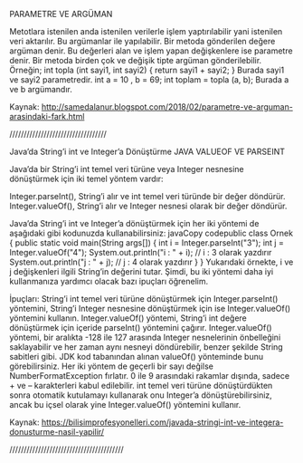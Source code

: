 PARAMETRE VE ARGÜMAN

Metotlara istenilen anda istenilen verilerle işlem yaptırılabilir yani istenilen veri aktarılır. Bu argümanlar ile yapılabilir. Bir metoda gönderilen değere argüman denir. Bu değerleri alan ve işlem yapan değişkenlere ise parametre denir. Bir metoda birden çok ve değişik tipte argüman gönderilebilir. Örneğin;
int topla (int sayi1, int sayi2) 
{
   return sayi1 + sayi2;
}
Burada sayi1 ve sayi2 parametredir.
int a = 10 , b = 69; 
int toplam = topla (a, b);
Burada a ve b argümandır.

Kaynak: http://samedalanur.blogspot.com/2018/02/parametre-ve-arguman-arasindaki-fark.html

//////////////////////////////////

Java’da String’i int ve Integer’a Dönüştürme
JAVA VALUEOF VE PARSEINT

Java’da bir String’i int temel veri türüne veya Integer nesnesine dönüştürmek için iki temel yöntem vardır:

Integer.parseInt(), String’i alır ve int temel veri türünde bir değer döndürür.
Integer.valueOf(), String’i alır ve Integer nesnesi olarak bir değer döndürür.

Java’da String’i int ve Integer’a dönüştürmek için her iki yöntemi de aşağıdaki gibi kodunuzda kullanabilirsiniz:
javaCopy codepublic class Ornek {
    public static void main(String args[]) {
        int i = Integer.parseInt("3");
        int j = Integer.valueOf("4");
        System.out.println("i : " + i); // i : 3 olarak yazdırır
        System.out.println("j : " + j); // j : 4 olarak yazdırır
    }
}
Yukarıdaki örnekte, i ve j değişkenleri ilgili String’in değerini tutar. Şimdi, bu iki yöntemi daha iyi kullanmanıza yardımcı olacak bazı ipuçları öğrenelim.

İpuçları:
String’i int temel veri türüne dönüştürmek için Integer.parseInt() yöntemini, String’i Integer nesnesine dönüştürmek için ise Integer.valueOf() yöntemini kullanın.
Integer.valueOf() yöntemi, String’i int değere dönüştürmek için içeride parseInt() yöntemini çağırır.
Integer.valueOf() yöntemi, bir aralıkta -128 ile 127 arasında Integer nesnelerinin önbelleğini saklayabilir ve her zaman aynı nesneyi döndürebilir, benzer şekilde String sabitleri gibi. JDK kod tabanından alınan valueOf() yönteminde bunu görebilirsiniz.
Her iki yöntem de geçerli bir sayı değilse NumberFormatException fırlatır. 0 ile 9 arasındaki rakamlar dışında, sadece + ve – karakterleri kabul edilebilir.
int temel veri türüne dönüştürdükten sonra otomatik kutulamayı kullanarak onu Integer’a dönüştürebilirsiniz, ancak bu içsel olarak yine Integer.valueOf() yöntemini kullanır.

Kaynak: https://bilisimprofesyonelleri.com/javada-stringi-int-ve-integera-donusturme-nasil-yapilir/

////////////////////////////////////////

